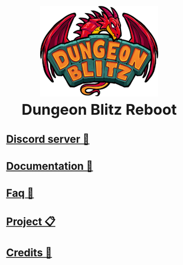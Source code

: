 <div align="center">
  <img src="/assets/logo.svg" alt="Dungeon Blitz Reboot" style="width: 20rem;">
  <h1 style="font-size: 2.5rem; margin-top: 0.5rem;">Dungeon Blitz Reboot</h1>
</div>

# [Discord server 💬](https://discord.com/invite/blitzforge-studios-1295512336353722438)

# [Documentation 📄](/docs)

# [Faq 📌](/docs/FAQ.md)

# [Project 📋](https://github.com/orgs/minesa-org/projects/15)

# [Credits 📜](/docs/CREDITS.md)
